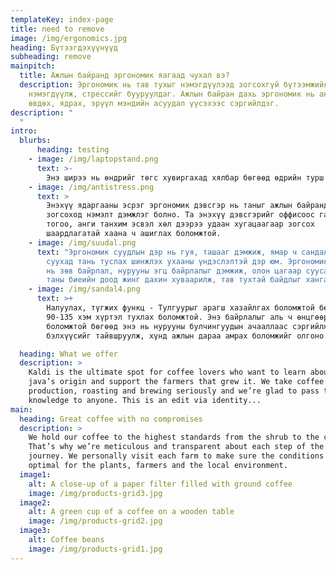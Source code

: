 ```yaml
---
templateKey: index-page
title: need to remove
image: /img/ergonomics.jpg
heading: Бүтээгдэхүүнүүд
subheading: remove
mainpitch:
  title: Ажлын байранд эргономик яагаад чухал вэ?
  description: Эргономик нь тав тухыг нэмэгдүүлээд зогсохгүй бүтээмжийг
    нэмэгдүүлж, стрессийг бууруулдаг. Ажлын байран дахь эргономик нь ажилчид
    өвдөх, ядрах, эрүүл мэндийн асуудал үүсэхээс сэргийлдэг.
description: "                                                                                                                                                                                \
  "
intro:
  blurbs:
      heading: testing
    - image: /img/laptopstand.png
      text: >-
        Энэ ширээ нь өндрийг төгс хувиргахад хялбар бөгөөд өдрийн турш зогсож буй оффис болон суух ажлын хооронд шаардлагатай эрүүл тэнцвэрийг олох боломжийг танд олгоно. Ажлын ядаргааг тайлж, ажлын үр ашгаа дээшлүүлээрэй.
    - image: /img/antistress.png
      text: >
        Энэхүү ядаргааны эсрэг эргономик дэвсгэр нь таныг ажлын байрандаа
        зогсоход нэмэлт дэмжлэг болно. Та энэхүү дэвсгэрийг оффисоос гадна гал
        тогоо, анги танхим эсвэл хөл дээрээ удаан хугацаагаар зогсох
        шаардлагатай хаана ч ашиглах боломжтой.
    - image: /img/suudal.png
      text: "Эргономик суудлын дэр нь гуя, ташааг дэмжиж, ямар ч сандал дээр эгц
        суухад тань туслах шинжлэх ухааны үндэслэлтэй дэр юм. Эргономик контур
        нь зөв байрлал, нурууны эгц байрлалыг дэмжиж, олон цагаар суусан ч гэсэн
        таны биеийн доод жинг дахин хуваарилж, тав тухтай байдлыг хангана. "
    - image: /img/sandal4.png
      text: >+
        Налуулах, түгжих функц - Тулгуурыг арагш хазайлгах боломжтой бөгөөд
        90-135 хэм хүртэл тухлах боломжтой. Энэ байрлалыг аль ч өнцгөөр түгжих
        боломжтой бөгөөд энэ нь нурууны булчингуудын ачааллаас сэргийлж,
        бэлхүүсийг тайвшруулж, хүнд ажлын дараа амрах боломжийг олгоно.

  heading: What we offer
  description: >
    Kaldi is the ultimate spot for coffee lovers who want to learn about their
    java’s origin and support the farmers that grew it. We take coffee
    production, roasting and brewing seriously and we’re glad to pass that
    knowledge to anyone. This is an edit via identity...
main:
  heading: Great coffee with no compromises
  description: >
    We hold our coffee to the highest standards from the shrub to the cup.
    That’s why we’re meticulous and transparent about each step of the coffee’s
    journey. We personally visit each farm to make sure the conditions are
    optimal for the plants, farmers and the local environment.
  image1:
    alt: A close-up of a paper filter filled with ground coffee
    image: /img/products-grid3.jpg
  image2:
    alt: A green cup of a coffee on a wooden table
    image: /img/products-grid2.jpg
  image3:
    alt: Coffee beans
    image: /img/products-grid1.jpg
---
```

